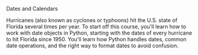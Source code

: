 Dates and Calendars

Hurricanes (also known as cyclones or typhoons) hit the U.S. state of Florida several times per year. To start off this course, you'll learn how to work with date objects in Python, starting with the dates of every hurricane to hit Florida since 1950. You'll learn how Python handles dates, common date operations, and the right way to format dates to avoid confusion.